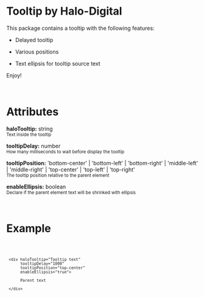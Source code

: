 # Tooltip by Halo-Digital #

This package contains a tooltip with the following features:

- Delayed tooltip

- Various positions

- Text ellipsis for tooltip source text

Enjoy!

<br />

# Attributes #

<b>haloTooltip:</b> string
<br />
<small>Text inside the tooltip</small>

<b>tooltipDelay:</b> number
<br />
<small>How many milliseconds to wait before display the tooltip</small>

<b>tooltipPosition:</b> 'bottom-center' | 'bottom-left' | 'bottom-right' | 'middle-left' | 'middle-right' | 'top-center' | 'top-left' | 'top-right'
<br />
<small>The tooltip position relative to the parent element</small>

<b>enableEllipsis:</b> boolean
<br />
<small>Declare if the parent element text will be shrinked with ellipsis</small>

<br />

# Example #

<code>

     <div haloTooltip="Tooltip text"
          tooltipDelay="1000"
          tooltipPosition="top-center"
          enableEllipsis="true">

          Parent text

     </div>

</code>
